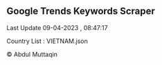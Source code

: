 

## Google Trends Keywords Scraper 
 
Last Update 09-04-2023 , 08:47:17

Country List :
VIETNAM.json



© Abdul Muttaqin 
